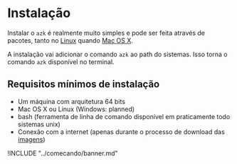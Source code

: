 # Instalação

Instalar o `azk` é realmente muito simples e pode ser feita através de pacotes, tanto no [Linux](linux.md) quando [Mac OS X](mac_os_x.md).

A instalação vai adicionar o comando `azk` ao path do sistemas. Isso torna o comando `azk` disponível no terminal.

## Requisitos mínimos de instalação

* Um máquina com arquitetura 64 bits
* Mac OS X ou Linux (Windows: planned)
* bash (ferramenta de linha de comando disponível em praticamente todo sistemas unix)
* Conexão com a internet (apenas durante o processo de download das [imagens](../imagens/README.md))

!INCLUDE "../comecando/banner.md"
